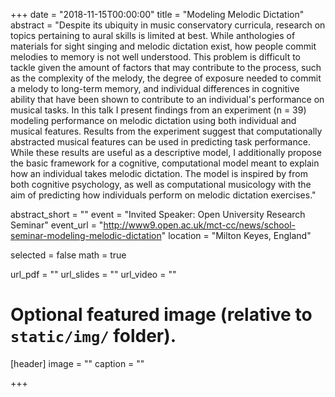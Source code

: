 +++
date = "2018-11-15T00:00:00"
title = "Modeling Melodic Dictation"
abstract = "Despite its ubiquity in music conservatory curricula, research on topics pertaining to aural skills is limited at best. While anthologies of materials for sight singing and melodic dictation exist, how people commit melodies to memory is not well understood. This problem is difficult to tackle given the amount of factors that may contribute to the process, such as the complexity of the melody, the degree of exposure needed to commit a melody to long-term memory, and individual differences in cognitive ability that have been shown to contribute to an individual's performance on musical tasks. In this talk I present findings from an experiment (n = 39) modeling performance on melodic dictation using both individual and musical features. Results from the experiment suggest that computationally abstracted musical features can be used in predicting task performance. While these results are useful as a descriptive model, I additionally propose the basic framework for a cognitive, computational model meant to explain how an individual takes melodic dictation. The model is inspired by from both cognitive psychology, as well as computational musicology with the aim of predicting how individuals perform on melodic dictation exercises."

abstract_short = ""
event = "Invited Speaker: Open University Research Seminar"
event_url = "http://www9.open.ac.uk/mct-cc/news/school-seminar-modeling-melodic-dictation"
location = "Milton Keyes, England"

selected = false
math = true

url_pdf = ""
url_slides = ""
url_video = ""

# Optional featured image (relative to `static/img/` folder).
[header]
image = ""
caption = ""

+++


